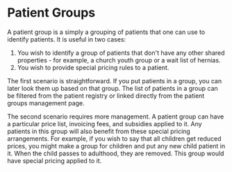 # Patient Groups

A patient group is a simply a grouping of patients that one can use to identify patients.  It is useful in two cases:

 1. You wish to identify a group of patients that don't have any other shared properties - for example, a church youth group or a wait list of hernias.
 2. You wish to provide special pricing rules to a patient.

The first scenario is straightforward.  If you put patients in a group, you can later look them up based on that group.  The list of patients in a group can be filtered from the patient registry or linked directly from the patient groups management page.

The second scenario requires more management.  A patient group can have a particular price list, invoicing fees, and subsidies applied to it.  Any patients in this group will also benefit from these special pricing arrangements.  For example, if you wish to say that all children get reduced prices, you might make a group for children and put any new child patient in it.  When the child passes to adulthood, they are removed.  This group would have special pricing applied to it.
